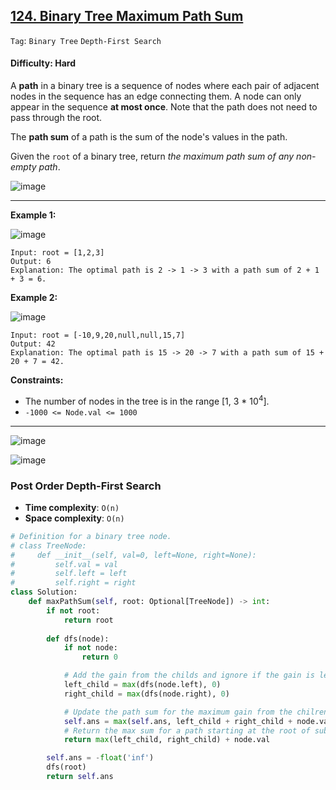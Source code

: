 ## [124. Binary Tree Maximum Path Sum](https://leetcode.com/problems/binary-tree-maximum-path-sum/)

```Tag```: ```Binary Tree``` ```Depth-First Search```

#### Difficulty: Hard

A __path__ in a binary tree is a sequence of nodes where each pair of adjacent nodes in the sequence has an edge connecting them. A node can only appear in the sequence __at most once__. Note that the path does not need to pass through the root.

The __path sum__ of a path is the sum of the node's values in the path.

Given the ```root``` of a binary tree, return _the maximum path sum of any non-empty path_.

![image](https://user-images.githubusercontent.com/35042430/223816007-f7eeaeb1-355a-472f-90dc-6095bb18b707.png)

---

__Example 1:__

![image](https://assets.leetcode.com/uploads/2020/10/13/exx1.jpg)
```
Input: root = [1,2,3]
Output: 6
Explanation: The optimal path is 2 -> 1 -> 3 with a path sum of 2 + 1 + 3 = 6.
```

__Example 2:__

![image](https://assets.leetcode.com/uploads/2020/10/13/exx2.jpg)
```
Input: root = [-10,9,20,null,null,15,7]
Output: 42
Explanation: The optimal path is 15 -> 20 -> 7 with a path sum of 15 + 20 + 7 = 42.
```

__Constraints:__

- The number of nodes in the tree is in the range [1, 3 * 10<sup>4</sup>].
- ```-1000 <= Node.val <= 1000```

---

![image](https://leetcode.com/problems/binary-tree-maximum-path-sum/Figures/124/124_valid_path_examples.png)

![image](https://leetcode.com/problems/binary-tree-maximum-path-sum/Figures/124/124_example.png)

### Post Order Depth-First Search

- __Time complexity__: ```O(n)```
- __Space complexity__: ```O(n)```

```Python
# Definition for a binary tree node.
# class TreeNode:
#     def __init__(self, val=0, left=None, right=None):
#         self.val = val
#         self.left = left
#         self.right = right
class Solution:
    def maxPathSum(self, root: Optional[TreeNode]) -> int:
        if not root:
            return root
        
        def dfs(node):
            if not node:
                return 0

            # Add the gain from the childs and ignore if the gain is less than 0
            left_child = max(dfs(node.left), 0)
            right_child = max(dfs(node.right), 0)

            # Update the path sum for the maximum gain from the chilren and its parent
            self.ans = max(self.ans, left_child + right_child + node.val)
            # Return the max sum for a path starting at the root of subtree
            return max(left_child, right_child) + node.val

        self.ans = -float('inf')
        dfs(root)
        return self.ans
```
